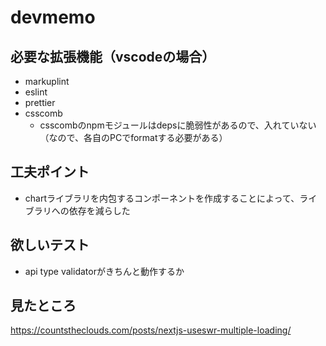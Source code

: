 # devmemo

## 必要な拡張機能（vscodeの場合）

- markuplint
- eslint
- prettier
- csscomb
  - csscombのnpmモジュールはdepsに脆弱性があるので、入れていない（なので、各自のPCでformatする必要がある）

## 工夫ポイント

- chartライブラリを内包するコンポーネントを作成することによって、ライブラリへの依存を減らした

## 欲しいテスト

- api type validatorがきちんと動作するか

## 見たところ

https://countstheclouds.com/posts/nextjs-useswr-multiple-loading/
